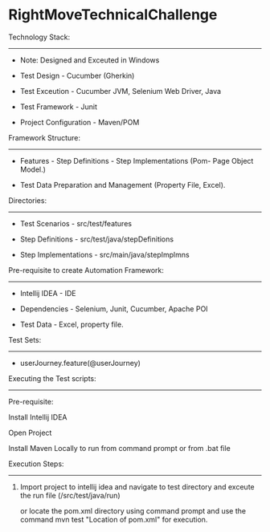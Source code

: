 # RightMoveTechnicalChallenge

Technology Stack:

-----------------



- Note: Designed and Exceuted in Windows



- Test Design - Cucumber (Gherkin)



- Test Exceution - Cucumber JVM, Selenium Web Driver, Java



- Test Framework - Junit



- Project Configuration - Maven/POM




Framework Structure:

----------------------



- Features - Step Definitions - Step Implementations (Pom- Page Object Model.)



- Test Data Preparation and Management (Property File, Excel).




Directories:

------------



- Test Scenarios - src/test/features



- Step Definitions - src/test/java/stepDefinitions



- Step Implementations - src/main/java/stepImplmns




Pre-requisite to create Automation Framework:

----------------------------------------------


- Intellij IDEA - IDE


- Dependencies - Selenium, Junit, Cucumber, Apache POI


- Test Data - Excel, property file.



Test Sets:

-----------



- userJourney.feature(@userJourney) 


Executing the Test scripts:

---------------------------


Pre-requisite:

Install Intellij IDEA

Open Project


Install Maven Locally to run from command prompt or from .bat file 



Execution Steps:

----------------



1. Import project to intellij idea and navigate to test directory and exceute the run file (/src/test/java/run)

   or locate the pom.xml directory using command prompt and use the command mvn test "Location of pom.xml" for execution.

